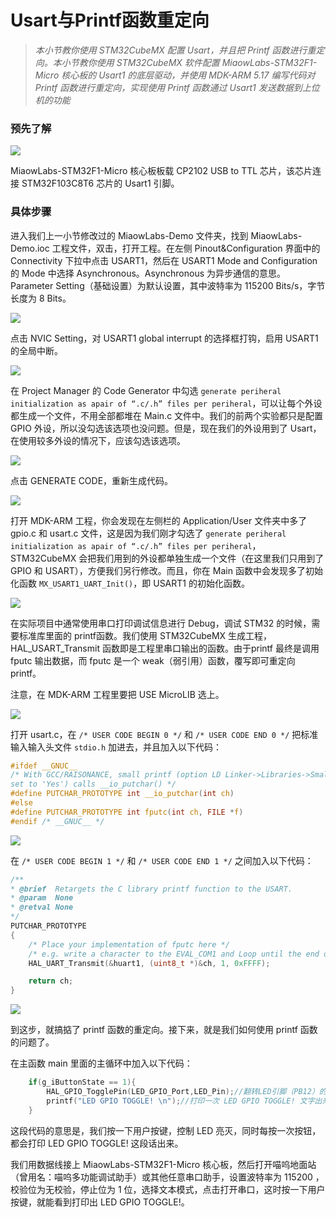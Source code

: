 # Usart与Printf函数重定向

> *本小节教你使用 STM32CubeMX 配置 Usart，并且把 Printf 函数进行重定向。本小节教你使用 STM32CubeMX 软件配置 MiaowLabs-STM32F1-Micro 核心板的 Usart1 的底层驱动，并使用 MDK-ARM 5.17 编写代码对 Printf 函数进行重定向，实现使用 Printf 函数通过 Usart1 发送数据到上位机的功能*

### 预先了解

![](/img/2019-06-30_183627.png)

MiaowLabs-STM32F1-Micro 核心板板载 CP2102 USB to TTL 芯片，该芯片连接 STM32F103C8T6 芯片的 Usart1 引脚。

### 具体步骤

进入我们上一小节修改过的 MiaowLabs-Demo 文件夹，找到 MiaowLabs-Demo.ioc 工程文件，双击，打开工程。在左侧 Pinout&Configuration 界面中的 Connectivity 下拉中点击 USART1，然后在 USART1 Mode and Configuration 的 Mode 中选择 Asynchronous。Asynchronous 为异步通信的意思。Parameter Setting（基础设置）为默认设置，其中波特率为 115200 Bits/s，字节长度为 8 Bits。

![](/img/2019-06-30_184815.png)

点击 NVIC Setting，对 USART1 global interrupt 的选择框打钩，启用 USART1 的全局中断。

![](/img/2019-06-30_194522.png)

在 Project Manager 的 Code Generator 中勾选 `generate periheral initialization as apair of “.c/.h” files per periheral`，可以让每个外设都生成一个文件，不用全部都堆在 Main.c 文件中。我们的前两个实验都只是配置 GPIO 外设，所以没勾选该选项也没问题。但是，现在我们的外设用到了 Usart，在使用较多外设的情况下，应该勾选该选项。

![](/img/2019-06-30_201526.png)

点击 GENERATE CODE，重新生成代码。

![](/img/2019-06-30_193307.png)


打开 MDK-ARM 工程，你会发现在左侧栏的 Application/User 文件夹中多了 gpio.c 和 usart.c 文件，这是因为我们刚才勾选了 `generate periheral initialization as apair of “.c/.h” files per periheral`，STM32CubeMX 会把我们用到的外设都单独生成一个文件（在这里我们只用到了 GPIO 和 USART），方便我们另行修改。而且，你在 Main 函数中会发现多了初始化函数 `MX_USART1_UART_Init()`，即 USART1 的初始化函数。

![](/img/2019-06-30_203359.png)

在实际项目中通常使用串口打印调试信息进行 Debug，调试 STM32 的时候，需要标准库里面的 printf函数。我们使用 STM32CubeMX 生成工程，HAL_USART_Transmit 函数即是工程里串口输出的函数。由于printf 最终是调用 fputc 输出数据，而 fputc 是一个 weak（弱引用）函数，覆写即可重定向 printf。

注意，在 MDK-ARM 工程里要把 USE MicroLIB 选上。

![](/img/2019-06-30_200127.png)

打开 usart.c，在 `/* USER CODE BEGIN 0 */` 和 `/* USER CODE END 0 */` 把标准输入输入头文件 `stdio.h` 加进去，并且加入以下代码：

```c
#ifdef __GNUC__
/* With GCC/RAISONANCE, small printf (option LD Linker->Libraries->Small printf
set to 'Yes') calls __io_putchar() */
#define PUTCHAR_PROTOTYPE int __io_putchar(int ch)
#else
#define PUTCHAR_PROTOTYPE int fputc(int ch, FILE *f)
#endif /* __GNUC__ */
```

![](/img/2019-06-30_204228.png)

在 `/* USER CODE BEGIN 1 */` 和 `/* USER CODE END 1 */` 之间加入以下代码：

```c
/**
* @brief  Retargets the C library printf function to the USART.
* @param  None
* @retval None
*/
PUTCHAR_PROTOTYPE
{
	/* Place your implementation of fputc here */
	/* e.g. write a character to the EVAL_COM1 and Loop until the end of transmission */
	HAL_UART_Transmit(&huart1, (uint8_t *)&ch, 1, 0xFFFF);

	return ch;
}
```

![](/img/2019-06-30_210040.png)

到这步，就搞掂了 printf 函数的重定向。接下来，就是我们如何使用 printf 函数的问题了。

在主函数 main 里面的主循环中加入以下代码：

```c
    if(g_iButtonState == 1){			
        HAL_GPIO_TogglePin(LED_GPIO_Port,LED_Pin);//翻转LED引脚（PB12）的电平
        printf("LED GPIO TOGGLE! \n");//打印一次 LED GPIO TOGGLE! 文字出来		
	}
```

这段代码的意思是，我们按一下用户按键，控制 LED 亮灭，同时每按一次按钮，都会打印 LED GPIO TOGGLE! 这段话出来。

我们用数据线接上  MiaowLabs-STM32F1-Micro 核心板，然后打开喵呜地面站（曾用名：喵呜多功能调试助手）或其他任意串口助手，设置波特率为 115200 ，校验位为无校验，停止位为 1 位，选择文本模式，点击打开串口，这时按一下用户按键，就能看到打印出 LED GPIO TOGGLE!。



